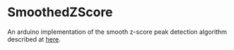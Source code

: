 # SmoothedZScore
An arduino implementation of the smooth z-score peak detection algorithm described at [here](https://stackoverflow.com/questions/22583391/peak-signal-detection-in-realtime-timeseries-data).
